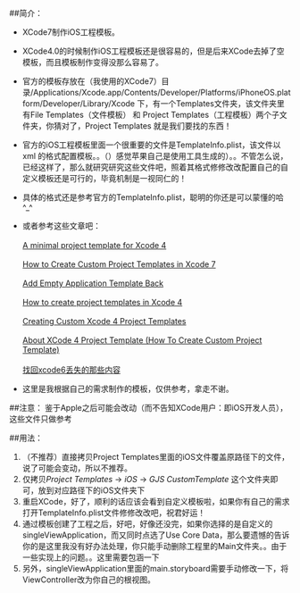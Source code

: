 ##简介：
* XCode7制作iOS工程模板。
* XCode4.0的时候制作iOS工程模板还是很容易的，但是后来XCode去掉了空模板，而且模板制作变得没那么容易了。
* 官方的模板存放在（我使用的XCode7）目录/Applications/Xcode.app/Contents/Developer/Platforms/iPhoneOS.platform/Developer/Library/Xcode 下，有一个Templates文件夹，该文件夹里有File Templates（文件模板） 和 Project Templates（工程模板）两个子文件夹，你猜对了，Project Templates 就是我们要找的东西！
* 官方的iOS工程模板里面一个很重要的文件是TemplateInfo.plist，该文件以 xml 的格式配置模板。。（）感觉苹果自己是使用工具生成的）。。不管怎么说，已经这样了，那么就研究研究这些文件吧，照着其格式修修改改配置自己的自定义模板还是可行的，毕竟机制是一视同仁的！
* 具体的格式还是参考官方的TemplateInfo.plist，聪明的你还是可以蒙懂的哈^_^
* 或者参考这些文章吧： 
<br/><br/>[A minimal project template for Xcode 4](http://blog.boreal-kiss.net/2011/03/11/a-minimal-project-template-for-xcode-4/)
<br/><br/>[How to Create Custom Project Templates in Xcode 7](http://www.telerik.com/blogs/how-to-create-custom-project-templates-in-xcode-7#disqus_thread)
<br/><br/>[Add Empty Application Template Back](https://coderwall.com/p/wucjeq/add-empty-application-template-back)
<br/><br/>[How to create project templates in Xcode 4](http://stackoverflow.com/questions/15491826/how-to-create-project-templates-in-xcode-4)
<br/><br/>[Creating Custom Xcode 4 Project Templates](http://meandmark.com/blog/2011/12/creating-custom-xcode-4-project-templates/)
<br/><br/>[About XCode 4 Project Template (How To Create Custom Project Template)](https://snipt.net/yonishin/about-xcode-4-project-template/)
<br/><br/>[找回xcode6丢失的那些内容](http://www.xiaoxiaozi.com/2015/01/30/2495/?utm_source=tuicool&utm_medium=referral)

* 这里是我根据自己的需求制作的模板，仅供参考，拿走不谢。

##注意：
鉴于Apple之后可能会改动（而不告知XCode用户：即iOS开发人员），这些文件只做参考

##用法：
1. （不推荐）直接拷贝Project Templates里面的iOS文件覆盖原路径下的文件，说了可能会变动，所以不推荐。
2. 仅拷贝*Project Templates* -> *iOS* -> *GJS CustomTemplate* 这个文件夹即可，放到对应路径下的iOS文件夹下
3. 重启XCode，好了，顺利的话应该会看到自定义模板啦，如果你有自己的需求打开TemplateInfo.plist文件修修改改吧，祝君好运！
4. 通过模板创建了工程之后，好吧，好像还没完，如果你选择的是自定义的singleViewApplication，而又同时点选了Use Core Data，那么要遗憾的告诉你的是这里我没有好办法处理，你只能手动删除工程里的Main文件夹。。由于一些实现上的问题。。这里需要包涵一下
5. 另外，singleViewApplication里面的main.storyboard需要手动修改一下，将ViewController改为你自己的根视图。